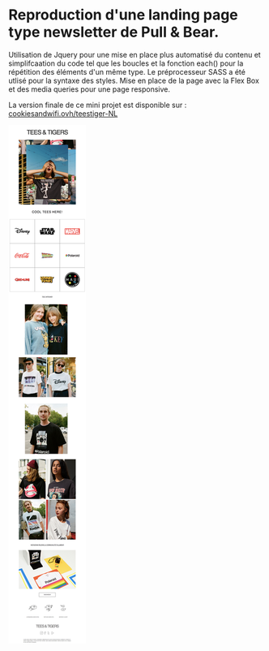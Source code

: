 # Reproduction d'une landing page type newsletter de Pull & Bear.

Utilisation de Jquery pour une mise en place plus automatisé du contenu et simplifcaation du code tel que les boucles et la fonction each() pour la répétition des éléments d'un même type. Le préprocesseur SASS a été utlisé pour la syntaxe des styles. Mise en place de la page avec la Flex Box et des media queries pour une page responsive. 

La version finale de ce mini projet est disponible sur : [cookiesandwifi.ovh/teestiger-NL](http://cookiesandwifi.ovh/teestigers-NL)


![preview](https://github.com/clairedonut/teesandtigers-NL/blob/master/teestigersNL.png?raw=true)
